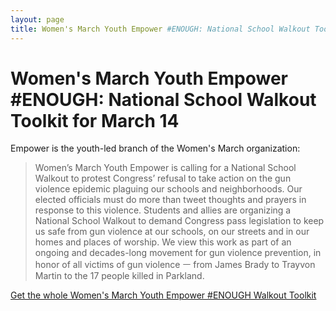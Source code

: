 ```yaml
---
layout: page
title: Women's March Youth Empower #ENOUGH: National School Walkout Toolkit for March 14
---
```


Women's March Youth Empower #ENOUGH: National School Walkout Toolkit for March 14
=================
Empower is the youth-led branch of the Women's March organization: 

> Women’s March Youth Empower is calling for a National School Walkout to protest Congress’ refusal to take action on the gun violence epidemic plaguing our schools and neighborhoods. Our elected officials must do more than tweet thoughts and prayers in response to this violence. Students and allies are organizing a National School Walkout to demand Congress pass legislation to keep us safe from gun violence at our schools, on our streets and in our homes and places of worship. We view this work as part of an ongoing and decades-long movement for gun violence prevention, in honor of all victims of gun violence ㅡ from James Brady to Trayvon Martin to the 17 people killed in Parkland.

[Get the whole Women's March Youth Empower #ENOUGH Walkout Toolkit](https://www.womensmarch.com/enough-toolkit/)

